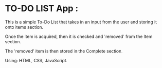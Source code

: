 # TO-DO LIST App : 

This is a simple To-Do List that takes in an input from the user and storing it onto items section. 

Once the item is acquired, then it is checked and 'removed' from the Item section.

The 'removed' item is then stored in the Complete section. 

Using: HTML, CSS, JavaScript.
